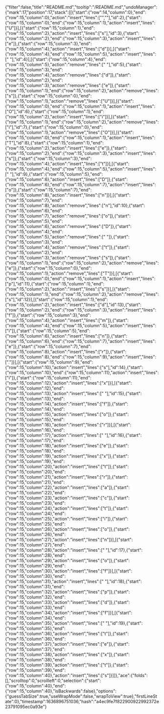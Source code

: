 {"filter":false,"title":"README.md","tooltip":"/README.md","undoManager":{"mark":17,"position":17,"stack":[[{"start":{"row":14,"column":0},"end":{"row":15,"column":0},"action":"insert","lines":["",""],"id":2},{"start":{"row":15,"column":0},"end":{"row":15,"column":1},"action":"insert","lines":["U"]}],[{"start":{"row":15,"column":1},"end":{"row":15,"column":2},"action":"insert","lines":["s"],"id":3},{"start":{"row":15,"column":2},"end":{"row":15,"column":3},"action":"insert","lines":["e"]},{"start":{"row":15,"column":3},"end":{"row":15,"column":4},"action":"insert","lines":["d"]}],[{"start":{"row":15,"column":4},"end":{"row":15,"column":5},"action":"insert","lines":[" "],"id":4}],[{"start":{"row":15,"column":4},"end":{"row":15,"column":5},"action":"remove","lines":[" "],"id":5},{"start":{"row":15,"column":3},"end":{"row":15,"column":4},"action":"remove","lines":["d"]},{"start":{"row":15,"column":2},"end":{"row":15,"column":3},"action":"remove","lines":["e"]},{"start":{"row":15,"column":1},"end":{"row":15,"column":2},"action":"remove","lines":["s"]},{"start":{"row":15,"column":0},"end":{"row":15,"column":1},"action":"remove","lines":["U"]}],[{"start":{"row":15,"column":0},"end":{"row":15,"column":1},"action":"insert","lines":["O"],"id":6},{"start":{"row":15,"column":1},"end":{"row":15,"column":2},"action":"insert","lines":["i"]}],[{"start":{"row":15,"column":1},"end":{"row":15,"column":2},"action":"remove","lines":["i"],"id":7},{"start":{"row":15,"column":0},"end":{"row":15,"column":1},"action":"remove","lines":["O"]}],[{"start":{"row":15,"column":0},"end":{"row":15,"column":1},"action":"insert","lines":["T"],"id":8},{"start":{"row":15,"column":1},"end":{"row":15,"column":2},"action":"insert","lines":["e"]},{"start":{"row":15,"column":2},"end":{"row":15,"column":3},"action":"insert","lines":["s"]},{"start":{"row":15,"column":3},"end":{"row":15,"column":4},"action":"insert","lines":["t"]}],[{"start":{"row":15,"column":4},"end":{"row":15,"column":5},"action":"insert","lines":[" "],"id":9},{"start":{"row":15,"column":5},"end":{"row":15,"column":6},"action":"insert","lines":["D"]},{"start":{"row":15,"column":6},"end":{"row":15,"column":7},"action":"insert","lines":["o"]},{"start":{"row":15,"column":7},"end":{"row":15,"column":8},"action":"insert","lines":["n"]}],[{"start":{"row":15,"column":7},"end":{"row":15,"column":8},"action":"remove","lines":["n"],"id":10},{"start":{"row":15,"column":6},"end":{"row":15,"column":7},"action":"remove","lines":["o"]},{"start":{"row":15,"column":5},"end":{"row":15,"column":6},"action":"remove","lines":["D"]},{"start":{"row":15,"column":4},"end":{"row":15,"column":5},"action":"remove","lines":[" "]},{"start":{"row":15,"column":3},"end":{"row":15,"column":4},"action":"remove","lines":["t"]},{"start":{"row":15,"column":2},"end":{"row":15,"column":3},"action":"remove","lines":["s"]},{"start":{"row":15,"column":1},"end":{"row":15,"column":2},"action":"remove","lines":["e"]},{"start":{"row":15,"column":0},"end":{"row":15,"column":1},"action":"remove","lines":["T"]}],[{"start":{"row":15,"column":0},"end":{"row":15,"column":1},"action":"insert","lines":["p"],"id":11},{"start":{"row":15,"column":1},"end":{"row":15,"column":2},"action":"insert","lines":["s"]}],[{"start":{"row":15,"column":1},"end":{"row":15,"column":2},"action":"remove","lines":["s"],"id":12}],[{"start":{"row":15,"column":1},"end":{"row":15,"column":2},"action":"insert","lines":["d"],"id":13},{"start":{"row":15,"column":2},"end":{"row":15,"column":3},"action":"insert","lines":["f"]},{"start":{"row":15,"column":3},"end":{"row":15,"column":4},"action":"insert","lines":["m"]},{"start":{"row":15,"column":4},"end":{"row":15,"column":5},"action":"insert","lines":["i"]},{"start":{"row":15,"column":5},"end":{"row":15,"column":6},"action":"insert","lines":["n"]},{"start":{"row":15,"column":6},"end":{"row":15,"column":7},"action":"insert","lines":["e"]},{"start":{"row":15,"column":7},"end":{"row":15,"column":8},"action":"insert","lines":["r"]},{"start":{"row":15,"column":8},"end":{"row":15,"column":9},"action":"insert","lines":["."]}],[{"start":{"row":15,"column":9},"end":{"row":15,"column":10},"action":"insert","lines":["s"],"id":14},{"start":{"row":15,"column":10},"end":{"row":15,"column":11},"action":"insert","lines":["i"]},{"start":{"row":15,"column":11},"end":{"row":15,"column":12},"action":"insert","lines":["x"]}],[{"start":{"row":15,"column":12},"end":{"row":15,"column":13},"action":"insert","lines":[" "],"id":15},{"start":{"row":15,"column":13},"end":{"row":15,"column":14},"action":"insert","lines":["f"]},{"start":{"row":15,"column":14},"end":{"row":15,"column":15},"action":"insert","lines":["o"]},{"start":{"row":15,"column":15},"end":{"row":15,"column":16},"action":"insert","lines":["r"]}],[{"start":{"row":15,"column":16},"end":{"row":15,"column":17},"action":"insert","lines":[" "],"id":16},{"start":{"row":15,"column":17},"end":{"row":15,"column":18},"action":"insert","lines":["e"]},{"start":{"row":15,"column":18},"end":{"row":15,"column":19},"action":"insert","lines":["x"]},{"start":{"row":15,"column":19},"end":{"row":15,"column":20},"action":"insert","lines":["t"]},{"start":{"row":15,"column":20},"end":{"row":15,"column":21},"action":"insert","lines":["r"]},{"start":{"row":15,"column":21},"end":{"row":15,"column":22},"action":"insert","lines":["a"]},{"start":{"row":15,"column":22},"end":{"row":15,"column":23},"action":"insert","lines":["c"]},{"start":{"row":15,"column":23},"end":{"row":15,"column":24},"action":"insert","lines":["t"]},{"start":{"row":15,"column":24},"end":{"row":15,"column":25},"action":"insert","lines":["i"]},{"start":{"row":15,"column":25},"end":{"row":15,"column":26},"action":"insert","lines":["o"]},{"start":{"row":15,"column":26},"end":{"row":15,"column":27},"action":"insert","lines":["n"]}],[{"start":{"row":15,"column":27},"end":{"row":15,"column":28},"action":"insert","lines":[" "],"id":17},{"start":{"row":15,"column":28},"end":{"row":15,"column":29},"action":"insert","lines":["o"]},{"start":{"row":15,"column":29},"end":{"row":15,"column":30},"action":"insert","lines":["f"]}],[{"start":{"row":15,"column":30},"end":{"row":15,"column":31},"action":"insert","lines":[" "],"id":18},{"start":{"row":15,"column":31},"end":{"row":15,"column":32},"action":"insert","lines":["p"]},{"start":{"row":15,"column":32},"end":{"row":15,"column":33},"action":"insert","lines":["d"]},{"start":{"row":15,"column":33},"end":{"row":15,"column":34},"action":"insert","lines":["f"]}],[{"start":{"row":15,"column":34},"end":{"row":15,"column":35},"action":"insert","lines":[" "],"id":19},{"start":{"row":15,"column":35},"end":{"row":15,"column":36},"action":"insert","lines":["t"]},{"start":{"row":15,"column":36},"end":{"row":15,"column":37},"action":"insert","lines":["e"]},{"start":{"row":15,"column":37},"end":{"row":15,"column":38},"action":"insert","lines":["x"]},{"start":{"row":15,"column":38},"end":{"row":15,"column":39},"action":"insert","lines":["t"]},{"start":{"row":15,"column":39},"end":{"row":15,"column":40},"action":"insert","lines":["s"]}]]},"ace":{"folds":[],"scrolltop":0,"scrollleft":0,"selection":{"start":{"row":15,"column":40},"end":{"row":15,"column":40},"isBackwards":false},"options":{"guessTabSize":true,"useWrapMode":false,"wrapToView":true},"firstLineState":0},"timestamp":1636896751036,"hash":"a4ec9fe7f822900922992372e23791095ec0a93e"}